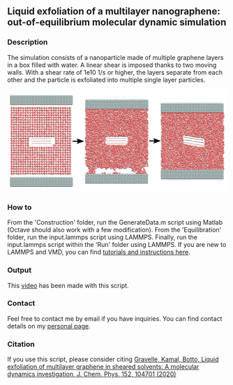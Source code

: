 ## Liquid exfoliation of a multilayer nanographene: out-of-equilibrium molecular dynamic simulation

### Description

The simulation consists of a nanoparticle made of multiple graphene layers in a box filled with water. A linear shear is imposed thanks to two moving walls.  With a shear rate of 1e10 1/s or higher, the layers separate from each other and the particle is exfoliated into multiple single layer particles.

![Exfoliated graphene at 3 different times](./liquid-exfoliation.jpg)


### How to

From the 'Construction' folder, run the GenerateData.m script using Matlab (Octave should also work with a few modification). From the 'Equilibration' folder, run the input.lammps script using LAMMPS. Finally, run the input.lammps script within the 'Run' folder using LAMMPS.  If you are new to LAMMPS and VMD, you can find [tutorials and instructions here](https://lammpstutorials.github.io/).


### Output

This [video](https://www.youtube.com/watch?v=GALFLXkUEAU) has been made with this script.

### Contact

Feel free to contact me by email if you have inquiries. You can find contact details on my [personal page](https://simongravelle.github.io/).

### Citation

If you use this script, please consider citing [Gravelle, Kamal, Botto, Liquid exfoliation of multilayer graphene in sheared solvents: A molecular dynamics investigation, J. Chem. Phys. 152, 104701 (2020)](https://doi.org/10.1063/1.5141515)
